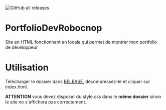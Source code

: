 ![GitHub all releases](https://img.shields.io/github/downloads/Robocnop/PortfolioDevRobocnop/total)

# PortfolioDevRobocnop
Site en HTML fonctionnant en locale qui permet de montrer mon portfolio de développeur

# Utilisation

Télécharger le dossier dans [RELEASE](https://github.com/Robocnop/PortfolioDevRobocnop/releases), décompressez-le et cliquer sur index.html.

<b>ATTENTION</b> vous devez disposer du style.css dans le <b>même dossier</b> sinon le site ne s'affichera pas correctement.
